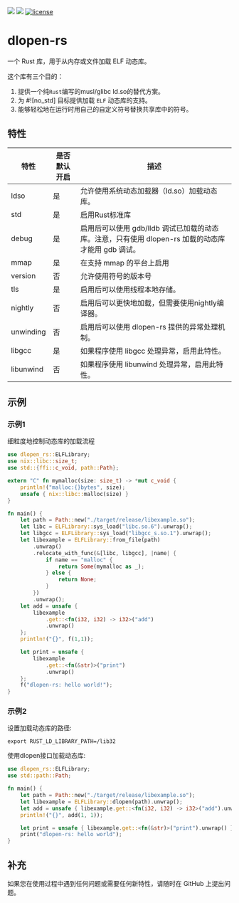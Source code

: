 [![](https://img.shields.io/crates/v/dlopen-rs.svg)](https://crates.io/crates/dlopen-rs)
[![](https://img.shields.io/crates/d/dlopen-rs.svg)](https://crates.io/crates/dlopen-rs)
[![license](https://img.shields.io/crates/l/dlopen-rs.svg)](https://crates.io/crates/dlopen-rs)
# dlopen-rs
一个 Rust 库，用于从内存或文件加载 ELF 动态库。

这个库有三个目的：
1. 提供一个纯`Rust`编写的musl/glibc ld.so的替代方案。
2. 为 #![no_std] 目标提供加载 `ELF` 动态库的支持。
3. 能够轻松地在运行时用自己的自定义符号替换共享库中的符号。

## 特性

| 特性      | 是否默认开启 | 描述                                                                                               |
| --------- | ------------ | -------------------------------------------------------------------------------------------------- |
| ldso      | 是           | 允许使用系统动态加载器（ld.so）加载动态库。                                                        |
| std       | 是           | 启用Rust标准库                                                                                     |
| debug     | 是           | 启用后可以使用 gdb/lldb 调试已加载的动态库。注意，只有使用 dlopen-rs 加载的动态库才能用 gdb 调试。 |
| mmap      | 是           | 在支持 mmap 的平台上启用                                                                           |
| version   | 否           | 允许使用符号的版本号                                                                               |
| tls       | 是           | 启用后可以使用线程本地存储。                                                                       |
| nightly   | 否           | 启用后可以更快地加载，但需要使用nightly编译器。                                                    |
| unwinding | 否           | 启用后可以使用 dlopen-rs 提供的异常处理机制。                                                      |
| libgcc    | 是           | 如果程序使用 libgcc 处理异常，启用此特性。                                                         |
| libunwind | 否           | 如果程序使用 libunwind 处理异常，启用此特性。                                                      |
## 示例

### 示例1
细粒度地控制动态库的加载流程
```rust
use dlopen_rs::ELFLibrary;
use nix::libc::size_t;
use std::{ffi::c_void, path::Path};

extern "C" fn mymalloc(size: size_t) -> *mut c_void {
    println!("malloc:{}bytes", size);
    unsafe { nix::libc::malloc(size) }
}

fn main() {
    let path = Path::new("./target/release/libexample.so");
    let libc = ELFLibrary::sys_load("libc.so.6").unwrap();
    let libgcc = ELFLibrary::sys_load("libgcc_s.so.1").unwrap();
    let libexample = ELFLibrary::from_file(path)
        .unwrap()
        .relocate_with_func(&[libc, libgcc], |name| {
            if name == "malloc" {
                return Some(mymalloc as _);
            } else {
                return None;
            }
        })
        .unwrap();
    let add = unsafe {
        libexample
            .get::<fn(i32, i32) -> i32>("add")
            .unwrap()
    };
    println!("{}", f(1,1));

    let print = unsafe {
        libexample
            .get::<fn(&str)>("print")
            .unwrap()
    };
    f("dlopen-rs: hello world!");
}
```
### 示例2
设置加载动态库的路径:
```shell
export RUST_LD_LIBRARY_PATH=/lib32
```
使用dlopen接口加载动态库:
```Rust
use dlopen_rs::ELFLibrary;
use std::path::Path;

fn main() {
    let path = Path::new("./target/release/libexample.so");
    let libexample = ELFLibrary::dlopen(path).unwrap();
    let add = unsafe { libexample.get::<fn(i32, i32) -> i32>("add").unwrap() };
    println!("{}", add(1, 1));

    let print = unsafe { libexample.get::<fn(&str)>("print").unwrap() };
    print("dlopen-rs: hello world");
}
```

## 补充

如果您在使用过程中遇到任何问题或需要任何新特性，请随时在 GitHub 上提出问题。
